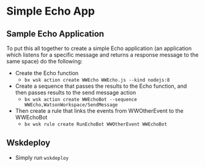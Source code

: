 # Simple Echo App

## Sample Echo Application
To put this all together to create a simple Echo application (an application which listens for a specific message and returns a response message to the same space) do the following:
- Create the Echo function
  - `bx wsk action create WWEcho WWEcho.js --kind nodejs:8`
- Create a sequence that passes the results to the Echo function, and then passes results to the send message action
  - `bx wsk action create WWEchoBot --sequence WWEcho,WatsonWorkspace/SendMessage`
- Then create a rule that links the events from WWOtherEvent to the WWEchoBot
  - `bx wsk rule create RunEchoBot WWOtherEvent WWEchoBot`

## Wskdeploy
- Simply run `wskdeploy`
